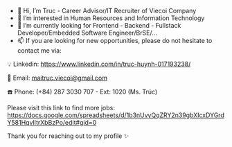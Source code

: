 - 👋 Hi, I’m Truc - Career Advisor/IT Recruiter of Viecoi Company
- 👀 I’m interested in Human Resources and Information Technology
- 💞️ I’m currently looking for Frontend - Backend - Fullstack Developer/Embedded Software Engineer/BrSE/...
- 📫 If you are looking for new opportunities, please do not hesitate to contact me via:
 
💡 Linkedin: https://www.linkedin.com/in/truc-huynh-017193238/

📧 Email: maitruc.viecoi@gmail.com

☎️ Phone: (+84) 287 3030 707 - Ext: 1020 (Ms. Trúc)

Please visit this link to find more jobs: https://docs.google.com/spreadsheets/d/1b3nUvyQqZRY2n39gbXIcxDYGrdY581HqvIltrXbBzPo/edit#gid=0

Thank you for reaching out to my profile ✨

<!---
truchuynh63/truchuynh63 is a ✨ special ✨ repository because its `README.md` (this file) appears on your GitHub profile.
You can click the Preview link to take a look at your changes.
--->

